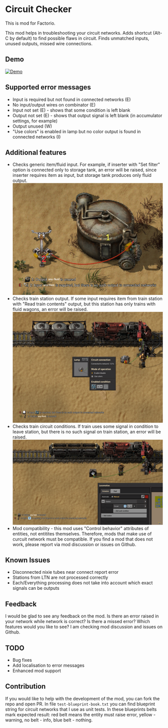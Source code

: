 # Circuit Checker

This is mod for Factorio.

This mod helps in troubleshooting your circuit networks.
Adds shortcut (Alt-C by default) to find possible flaws in circuit. Finds unmatched inputs, unused outputs, missed wire connections.

## Demo
[![Demo](https://i.imgur.com/mgDnQIh.png)](http://www.youtube.com/watch?v=XtN_u3z9w58)

## Supported error messages
 - Input is required but not found in connected networks (E)
 - No input/output wires on combinator (E)
 - Input not set (E) - shows that some condition is left blank
 - Output not set (E) - shows that output signal is left blank (in accumulator settings, for example)
 - Output unused (W)
 - "Use colors" is enabled in lamp but no color output is found in connected networks (I)

## Additional features
 - Checks generic item/fluid input. For example, if inserter with "Set filter" option is connected only to storage tank, an error will be raised, since inserter requires item as input, but storage tank produces only fluid output.
!["Any item example](demo_images/inserter-tank.png)
 - Checks train station output. If some input requires item from train station with "Read train contents" output, but this station has only trains with fluid wagons, an error will be raised.  
 ![Train contains example](demo_images/train_contains_error.png)
 - Checks train circuit conditions. If train uses some signal in condition to leave station, but there is no such signal on train station, an error will be raised.
  ![Train condition example](demo_images/train-condition.png)
 - Mod compatibility - this mod uses "Control behavior" attributes of entities, not entitites themselves. Therefore, mods that make use of curcuit network must be compatible. If you find a mod that does not work, please report via mod discussion or issues on Github.

## Known Issues
 - Disconnected nixie tubes near connect report error
 - Stations from LTN are not processed correctly 
 - Each/Everything processing does not take into account which exact signals can be outputs

## Feedback
I would be glad to see any feedback on the mod. 
Is there an error raised in your network while network is correct?
Is there a missed error?
Which features would you like to see?
I am checking mod discussion and issues on Github.


## TODO
 - Bug fixes
 - Add localisation to error messages
 - Enhanced mod support

## Contribution
If you would like to help with the development of the mod, you can fork the repo and open PR. In file `test-blueprint-book.txt` you can find blueprint string for circuit networks that I use as unit tests. In these blueprints belts mark expected result: red belt means the entity must raise error, yellow - warning, no belt - info, blue belt - nothing.